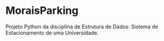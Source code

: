 # MoraisParking
Projeto Python da disciplina de Estrutura de Dados: Sistema de Estacionamento de uma Universidade.
